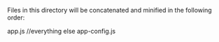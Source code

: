 Files in this directory will be concatenated and minified in the following order:

app.js
//everything else
app-config.js
